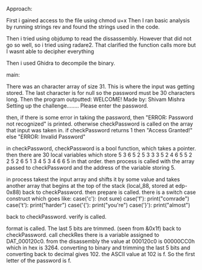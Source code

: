 Approach:

First i gained access to the file using chmod u+x
Then I ran basic analysis by running strings rev and found the strings used in the code.

Then i tried using objdump to read the dissassembly.
However that did not go so well, so i tried using radare2. That clarified the function calls more but I wasnt able to decipher everything

Then i used Ghidra to decompile the binary.

main:

There was an character array of size 31. This is where the input was getting stored. The last character is for null so the password must be 30 characters long.
Then the program outputted: 
WELCOME!
Made by: Shivam Mishra
Setting up the challenge........
Please enter the password.

then, if there is some error in taking the password, then "ERROR: Password not recognized" is printed.
otherwise checkPassword is called on the array that input was taken in.
if checkPassword returns 1 then "Access Granted!"
else "ERROR: Invalid Password"

in checkPassword,
checkPassword is a bool function, which takes a pointer.
then there are 30 local variables which store 5 3 6 5 2 5 3 3 3 5 2 4 6 5 5 2 2 5 2 6 5 1 3 4 5 3 4 6 6 5 in that order.
then process is called with the array passed to checkPassword and the address of the variable storing 5.

in process takest the input array and shifts it by some value and takes another array that begins at the top of the stack (local_88, stored at edp-0x88)
back to checkPassword.
then prepare is called.
there is a switch case construct which goes like:
case('c'):  (not sure)
case('f'):  print("comrade")
case('t'):  print("harder")
case('{'):  print("you\'re")
case('}'):  print("almost")

back to checkPassword.
verify is called.

format is called. The last 5 bits are trimmed. (seen from &0x1f)
back to checkPassword.
call checkRes
there is a variable assigned to DAT_000120c0. from the disassembly the value at 000120c0 is 00000CC0h which in hex is 3264. converting to binary and trimming the last 5 bits and converting back to decimal gives 102. the ASCII value at 102 is f. 
So the first letter of the password is f.




































 
